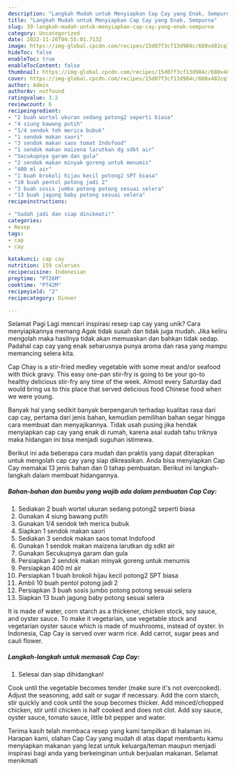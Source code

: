 ```yaml
---
description: "Langkah Mudah untuk Menyiapkan Cap Cay yang Enak, Sempurna"
title: "Langkah Mudah untuk Menyiapkan Cap Cay yang Enak, Sempurna"
slug: 39-langkah-mudah-untuk-menyiapkan-cap-cay-yang-enak-sempurna
category: Uncategorized
date: 2022-11-26T04:55:01.713Z
image: https://img-global.cpcdn.com/recipes/15d07f3cf13d984c/680x482cq70/cap-cay-foto-resep-utama.jpg
hideToc: false
enableToc: true
enableTocContent: false
thumbnail: https://img-global.cpcdn.com/recipes/15d07f3cf13d984c/680x482cq70/cap-cay-foto-resep-utama.jpg
cover: https://img-global.cpcdn.com/recipes/15d07f3cf13d984c/680x482cq70/cap-cay-foto-resep-utama.jpg
author: Admin
authorAv: notfound
ratingvalue: 3.2
reviewcount: 6
recipeingredient:
- "2 buah wortel ukuran sedang potong2 seperti biasa"
- "4 siung bawang putih"
- "1/4 sendok teh merica bubuk"
- "1 sendok makan saori"
- "3 sendok makan saos tomat Indofood"
- "1 sendok makan maizena larutkan dg sdkt air"
- "Secukupnya garam dan gula"
- "2 sendok makan minyak goreng untuk menumis"
- "400 ml air"
- "1 buah brokoli hijau kecil potong2 SPT biasa"
- "10 buah pentol potong jadi 2"
- "3 buah sosis jumbo potong potong sesuai selera"
- "13 buah jagung baby potong sesuai selera"
recipeinstructions:

- "Sudah jadi dan siap dinikmati!"
categories:
- Resep
tags:
- cap
- cay

katakunci: cap cay 
nutrition: 159 calories
recipecuisine: Indonesian
preptime: "PT26M"
cooktime: "PT42M"
recipeyield: "2"
recipecategory: Dinner

---
```



Selamat Pagi Lagi mencari inspirasi resep cap cay yang unik? Cara menyiapkannya memang Agak tidak susah dan tidak juga mudah. Jika keliru mengolah maka hasilnya tidak akan memuaskan dan bahkan tidak sedap. Padahal cap cay yang enak seharusnya punya aroma dan rasa yang mampu memancing selera kita.


Cap Chay is a stir-fried medley vegetable with some meat and/or seafood with thick gravy. This easy one-pan stir-fry is going to be your go-to healthy delicious stir-fry any time of the week. Almost every Saturday dad would bring us to this place that served delicious food Chinese food when we were young.

Banyak hal yang sedikit banyak berpengaruh terhadap kualitas rasa dari cap cay, pertama dari jenis bahan, kemudian pemilihan bahan segar hingga cara membuat dan menyajikannya. Tidak usah pusing jika hendak menyiapkan cap cay yang enak di rumah, karena asal sudah tahu triknya maka hidangan ini bisa menjadi suguhan istimewa.


Berikut ini ada beberapa cara mudah dan praktis yang dapat diterapkan untuk mengolah cap cay yang siap dikreasikan. Anda bisa menyiapkan Cap Cay memakai 13 jenis bahan dan 0 tahap pembuatan. Berikut ini langkah-langkah dalam membuat hidangannya.

<!--inarticleads1-->

##### Bahan-bahan dan bumbu yang wajib ada dalam pembuatan Cap Cay:

1. Sediakan 2 buah wortel ukuran sedang potong2 seperti biasa
1. Gunakan 4 siung bawang putih
1. Gunakan 1/4 sendok teh merica bubuk
1. Siapkan 1 sendok makan saori
1. Sediakan 3 sendok makan saos tomat Indofood
1. Gunakan 1 sendok makan maizena larutkan dg sdkt air
1. Gunakan Secukupnya garam dan gula
1. Persiapkan 2 sendok makan minyak goreng untuk menumis
1. Persiapkan 400 ml air
1. Persiapkan 1 buah brokoli hijau kecil potong2 SPT biasa
1. Ambil 10 buah pentol potong jadi 2
1. Persiapkan 3 buah sosis jumbo potong potong sesuai selera
1. Siapkan 13 buah jagung baby potong sesuai selera


It is made of water, corn starch as a thickener, chicken stock, soy sauce, and oyster sauce. To make it vegetarian, use vegetable stock and vegetarian oyster sauce which is made of mushrooms, instead of oyster. In Indonesia, Cap Cay is served over warm rice. Add carrot, sugar peas and cauli flower. 

<!--inarticleads2-->

##### Langkah-langkah untuk memasak Cap Cay:


1. Selesai dan siap dihidangkan!

Cook until the vegetable becomes tender (make sure it&#39;s not overcooked). Adjust the seasoning, add salt or sugar if necessary. Add the corn starch, stir quickly and cook until the soup becomes thicker. Add minced/chopped chicken, stir until chicken is half cooked and does not clot. Add soy sauce, oyster sauce, tomato sauce, little bit pepper and water. 

Terima kasih telah membaca resep yang kami tampilkan di halaman ini. Harapan kami, olahan Cap Cay yang mudah di atas dapat membantu kamu menyiapkan makanan yang lezat untuk keluarga/teman maupun menjadi inspirasi bagi anda yang berkeinginan untuk berjualan makanan. Selamat menikmati
